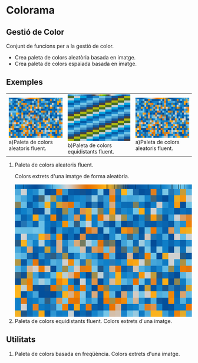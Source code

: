 # Colorama
<h2>Gestió de Color</h2>
<p>Conjunt de funcions per a la gestió de color.</p>
<ul>
	<li>Crea paleta de colors aleatòria basada en imatge.</li>
	<li>Crea paleta de colors espaiada basada en imatge.</li>
</ul>

<h2>Exemples</h2>
<table>
	<tr>
		<td><img src="/colorama 01/build/frame/colorama01-000157.png" />
		a)Paleta de colors aleatoris fluent.</td>
		<td><img src="/colorama 02/build/frame/colorama02-000386.png" />
		b)Paleta de colors equidistants fluent.</td>
		<td><img src="/colorama 01/build/frame/colorama01-000157.png" />
		a)Paleta de colors aleatoris fluent.</td>
	</tr>
</table>
<ol>
	<li>Paleta de colors aleatoris fluent.</li>
	<p> Colors extrets d'una imatge de forma aleatòria.</p>
	<img src="/colorama 01/build/frame/colorama01-000157.png" />
	<li>Paleta de colors equidistants fluent. Colors extrets d'una imatge.</li>
</ol>

<h2>Utilitats</h2>
<ol>
	<li>Paleta de colors basada en freqüència. Colors extrets d'una imatge.</li>
</ol>